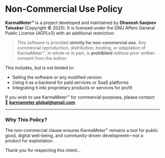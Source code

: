 # Non-Commercial Use Policy

**KarmaMeter™** is a project developed and maintained by **Dhanesh Sanjeev Tatuskar** (Copyright © 2025). It is licensed under the GNU Affero General Public License (AGPLv3) with an additional restriction:

> This software is provided **strictly for non-commercial use**. Any commercial reproduction, distribution, hosting, or adaptation of KarmaMeter™, in whole or in part, is **prohibited** without prior written consent from the author.

This includes, but is not limited to:
- Selling the software or any modified version
- Using it as a backend for paid services or SaaS platforms
- Integrating it into proprietary products or services for profit

If you wish to use KarmaMeter™ for commercial purposes, please contact:  
📧 **karmameter.global@gmail.com**

---

### Why This Policy?
The non-commercial clause ensures KarmaMeter™ remains a tool for public good, digital well-being, and community-driven development—not a product for exploitation.

Thank you for respecting this intent...
